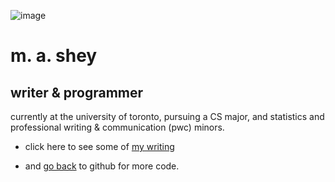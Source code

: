 

![image](files/Users/mika/Desktop/IMG_0439)

# m. a. shey
## writer & programmer

currently at the university of toronto, pursuing a CS major, 
and statistics and professional writing & communication (pwc) minors.



* click here to see some of 
  [my writing](writing.md)
            
* and 
 [go back](http://github.com/tapiocabub) to github for more code.

           
           
